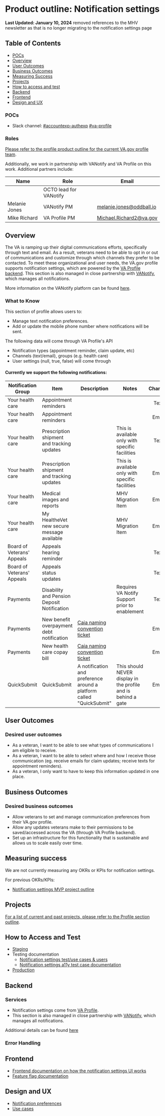 # Product outline: Notification settings

**Last Updated: January 10, 2024** removed references to the MHV newsletter as that is no longer migrating to the notification settings page

## Table of Contents
- [POCs](#pocs)
- [Overview](#overview)
- [User Outcomes](#user-outcomes)
- [Business Outcomes](#business-outcomes)
- [Measuring Success](#measuring-success)
- [Projects](#projects)
- [How to access and test](#how-to-access-and-test)
- [Backend](#backend)
- [Frontend](#frontend)
- [Design and UX](#design-and-ux)



### POCs

- Slack channel: [#accountexp-authexp](https://dsva.slack.com/channels/accountexp-authexp) [#va-profile](https://dsva.slack.com/channels/va-profile)
 
 ### Roles

[Please refer to the profile product outline for the current VA.gov profile team](https://github.com/department-of-veterans-affairs/va.gov-team/blob/master/products/identity-personalization/profile/README.md#roles).

Additionally, we work in partnership with VANotify and VA Profile on this work. Additional partners include:

|Name|Role|Email|
|----|----|-----|
|| OCTO lead for VANotify|  |
|Melanie Jones | VANotify PM | melanie.jones@oddball.io |
|Mike Richard | VA Profile PM | Michael.Richard2@va.gov |


## Overview

The VA is ramping up their digital communications efforts, specifically through text and email. As a result, veterans need to be able to opt in or out of communications and customize through which channels they prefer to be contacted. To meet these organizational and user needs, the VA.gov profile supports notification settings, which are powered by the [VA Profile backend](https://depo-platform-documentation.scrollhelp.site/developer-docs/external-integrations). This section is also managed in close partnership with [VANotify](https://depo-platform-documentation.scrollhelp.site/developer-docs/VANotify.1885634900.html), which manages all notifications.

More information on the VANotify platform can be found [here](https://github.com/department-of-veterans-affairs/va.gov-team/tree/master/products/va-notify).

### What to Know

This section of profile allows users to:

- Manage text notification preferences.  
- Add or update the mobile phone number where notifications will be sent.

The following data will come through VA Profile's API

- Notification types (appointment reminder, claim update, etc)
- Channels (text/email), groups (e.g. health care)
- User settings (null, true, false) will come through

#### **Currently we support the following notifications:**

<html>
<body>
<!--StartFragment--><google-sheets-html-origin>

Notification Group | Item | Description | Notes | Channel | In Production
-- | -- | -- | -- | :-: | :-:
Your health care | Appointment reminders |   |   | Text | Yes
Your health care | Appointment reminders |   |   | Email | No
Your health care | Prescription shipment and tracking updates |   | This is available only with specific facilities | Text | Yes
Your health care | Prescription shipment and tracking updates |   | This is available only with specific facilities | Email | No
Your health care | Medical images and reports |   | MHV Migration Item | Email | No
Your health care | My HealtheVet new secure message available |   | MHV Migration Item | Email | No
Board of Veterans' Appeals | Appeals hearing reminder |   |   | Text | Yes
Board of Veterans' Appeals | Appeals status updates |   |   | Text | Yes
Payments | Disability and Pension Deposit Notification |   | Requires VA Notify Support prior to enablement | Text | No
Payments | New benefit overpayment debt notification | [Caia naming convention ticket](https://github.com/department-of-veterans-affairs/va.gov-team/issues/83243)   |  | Email | No
Payments | New health care copay bill | [Caia naming convention ticket](https://github.com/department-of-veterans-affairs/va.gov-team/issues/83243) | | Email | No
QuickSubmit | QuickSubmit | A notification and preference around a platform called "QuickSubmit" | This should NEVER display in the profile and is behind a gate | Email | No

<!--EndFragment-->
</body>
</html>


## User Outcomes

### Desired user outcomes

- As a veteran, I want to be able to see what types of communications I am eligible to receive.
- As a veteran, I want to be able to select where and how I receive those communication (eg. receive emails for claim updates; receive texts for appointment reminders).
- As a veteran, I only want to have to keep this information updated in one place.

## Business Outcomes

### Desired business outcomes

- Allow veterans to set and manage communication preferences from their VA.gov profile.
- Allow any updates veterans make to their permissions to be saved/accessed across the VA (through VA Profile backend).
- Set up an infrastructure for this functionality that is sustainable and allows us to scale easily over time.

## Measuring success

We are not currently measuring any OKRs or KPIs for notification settings.

For previous OKRs/KPIs:

- [Notification settings MVP project outline](https://github.com/department-of-veterans-affairs/va.gov-team/blob/master/products/identity-personalization/profile/notification-preferences/product/mvp-project-outline.md#measuring-success)

## Projects

[For a list of current and past projects, please refer to the Profile section outline](https://github.com/department-of-veterans-affairs/va.gov-team/blob/master/products/identity-personalization/profile/README.md#projects).


## How to Access and Test
- [Staging](https://staging.va.gov/profile/notifications)
- Testing documentation
     - [Notification settings test/use cases & users](https://github.com/department-of-veterans-affairs/va.gov-team-sensitive/blob/master/Administrative/vagov-users/staging-test-accounts-notification-preferences.md)
     - [Notification settings a11y test case documentation](https://github.com/department-of-veterans-affairs/va.gov-team-sensitive/blob/master/Administrative/vagov-users/staging-test-accounts-notification-preferences-a11y.md)
- [Production](https://va.gov/profile/notifications)

## Backend

### Services

- Notification settings come from [VA Profile](https://depo-platform-documentation.scrollhelp.site/developer-docs/external-integrations).
- This section is also managed in close partnership with [VANotify](https://depo-platform-documentation.scrollhelp.site/developer-docs/VANotify.1885634900.html), which manages all notifications.

Additional details can be found [here](https://github.com/department-of-veterans-affairs/va.gov-team-sensitive/blob/master/products/identity-personalization/profile/notification_settings/backend_documentation.md)

### Error Handling

## Frontend

- [Frontend documentation on how the notification settings UI works](https://github.com/department-of-veterans-affairs/va.gov-team/blob/master/products/identity-personalization/profile/notification-preferences/frontend/display-notes.md)
- [Feature flag documentation](https://github.com/department-of-veterans-affairs/va.gov-team/blob/master/products/identity-personalization/profile/notification-preferences/frontend/feature-flags.md)

## Design and UX
- [Notification preferences](https://www.figma.com/file/e6JEtrwZCInKk9SjZktx2T/Profile---Notification-Settings?type=design&node-id=0%3A1&mode=design&t=y8vih7OCF5PGBczD-1)
- [Use cases](https://github.com/department-of-veterans-affairs/va.gov-team/blob/master/products/identity-personalization/profile/notification-preferences/use-cases/README.md)

